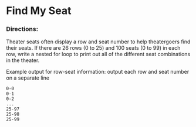 # Find My Seat

### Directions:
Theater seats often display a row and seat number to help theatergoers find their seats. If there are 26 rows (0 to 25) and 100 seats (0 to 99) in each row, write a nested for loop to print out all of the different seat combinations in the theater.  
  
Example output for row-seat information: output each row and seat number on a separate line  
```
0-0
0-1
0-2
...
25-97
25-98
25-99
```
